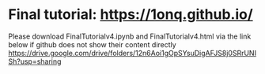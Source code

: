 # Final tutorial: https://1onq.github.io/
Please download FinalTutorialv4.ipynb and FinalTutorialv4.html via the link below if github does not show their content directly
https://drive.google.com/drive/folders/12n6Aoi1gOpSYsuDigAFJS8j0SRrUNISh?usp=sharing
